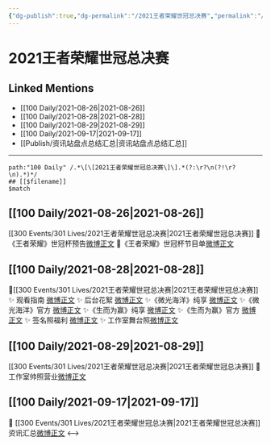 ```yaml
---
{"dg-publish":true,"dg-permalink":"/2021王者荣耀世冠总决赛","permalink":"/2021王者荣耀世冠总决赛/","created":"2023-04-10T14:00:05.000+08:00","updated":"2023-04-10T16:08:16.000+08:00"}
---
```


# 2021王者荣耀世冠总决赛

## Linked Mentions
- [[100 Daily/2021-08-26\|2021-08-26]]
- [[100 Daily/2021-08-28\|2021-08-28]]
- [[100 Daily/2021-08-29\|2021-08-29]]
- [[100 Daily/2021-09-17\|2021-09-17]]
- [[Publish/资讯站盘点总结汇总\|资讯站盘点总结汇总]]


---

```expander
path:"100 Daily" /.*\[\[2021王者荣耀世冠总决赛\]\].*(?:\r?\n(?!\r?\n).*)*/
## [[$filename]]
$match
```
## [[100 Daily/2021-08-26\|2021-08-26]]
[[300 Events/301 Lives/2021王者荣耀世冠总决赛\|2021王者荣耀世冠总决赛]]
👑《王者荣耀》世冠杯预告[微博正文](https://m.weibo.cn/6466290670/4674401414944486)
👑《王者荣耀》世冠杯节目单[微博正文](https://m.weibo.cn/6466290670/4674418481565308)
## [[100 Daily/2021-08-28\|2021-08-28]]
🌟[[300 Events/301 Lives/2021王者荣耀世冠总决赛\|2021王者荣耀世冠总决赛]]
✨ 观看指南 [微博正文](https://m.weibo.cn/6466290670/4675166209312212)
✨ 后台花絮 [微博正文](https://m.weibo.cn/6466290670/4675250912496283)
✨《微光海洋》纯享 [微博正文](https://m.weibo.cn/6466290670/4675272252853190)
✨《微光海洋》官方 [微博正文](https://m.weibo.cn/6466290670/4675316683639387)
✨《生而为赢》纯享 [微博正文](https://m.weibo.cn/6466290670/4675272475941708)
✨《生而为赢》官方 [微博正文](https://m.weibo.cn/6466290670/4675313311683737)
✨ 签名照福利 [微博正文](https://m.weibo.cn/6466290670/4675296873678695)
✨ 工作室舞台照[微博正文](https://m.weibo.cn/6466290670/4675315962481336)
## [[100 Daily/2021-08-29\|2021-08-29]]
[[300 Events/301 Lives/2021王者荣耀世冠总决赛\|2021王者荣耀世冠总决赛]]
💫工作室帅照营业[微博正文](https://weibo.com/detail/4675569688250632)
## [[100 Daily/2021-09-17\|2021-09-17]]
💫 [[300 Events/301 Lives/2021王者荣耀世冠总决赛\|2021王者荣耀世冠总决赛]] 资讯汇总[微博正文](https://m.weibo.cn/6466290670/4682514701223079)
<-->